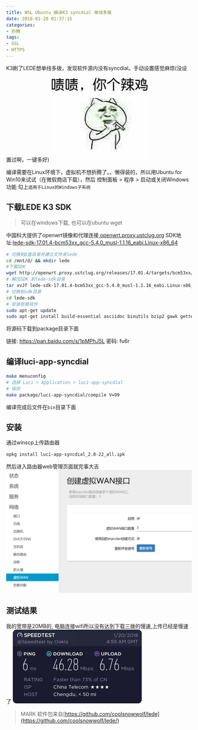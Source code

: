 ```yaml
---
title: WSL Ubuntu 编译K3 syncdial 单线多拨
date: 2018-01-20 01:37:15
categories: 
- 折腾
tags:
- SSL
- HTTPS
---
```


K3刷了LEDE想单线多拨，发现软件源内没有syncdial。手动设置感觉麻烦(没设置过啊，一键多好)
![脸上笑嘻嘻,心里MMP](/images/lede-k3-compile-syncdial/1516378730321.png)

编译需要在Linux环境下，虚拟机不想折腾了。。懒得装的，所以用Ubuntu for Win10来试试（在微软商店下载），然后 控制面板 > 程序 > 启动或关闭Windows功能
勾上`适用于Linux的Windows子系统`

## 下载LEDE K3 SDK
> 可以在windows下载, 也可以在ubuntu wget

中国科大提供了openwrt镜像和代理连接[	openwrt.proxy.ustclug.org](	openwrt.proxy.ustclug.org)
SDK地址:[lede-sdk-17.01.4-bcm53xx_gcc-5.4.0_musl-1.1.16_eabi.Linux-x86_64](http://openwrt.proxy.ustclug.org/releases/17.01.4/targets/bcm53xx/generic/lede-sdk-17.01.4-bcm53xx_gcc-5.4.0_musl-1.1.16_eabi.Linux-x86_64.tar.xz)
```bash
# 切换到D盘目录并建立文件夹lede
cd /mnt/d/ && mkdir lede
#下载SDK
wget http://openwrt.proxy.ustclug.org/releases/17.01.4/targets/bcm53xx/generic/lede-sdk-17.01.4-bcm53xx_gcc-5.4.0_musl-1.1.16_eabi.Linux-x86_64.tar.xz
# 解压SDK 到lede-sdk目录
tar xvJf lede-sdk-17.01.4-bcm53xx_gcc-5.4.0_musl-1.1.16_eabi.Linux-x86_64.tar.xz -C lede-sdk
# 切换到sdk目录
cd lede-sdk
# 安装依赖软件
sudo apt-get update
sudo apt-get install build-essential asciidoc binutils bzip2 gawk gettext git libncurses5-dev libz-dev patch unzip zlib1g-dev lib32gcc1 libc6-dev-i386 subversion flex uglifyjs git-core gcc-multilib p7zip p7zip-full msmtp libssl-dev texinfo libglib2.0-dev
```

将源码下载到package目录下面

链接: https://pan.baidu.com/s/1pMPhJ5L 密码: fu6r

## 编译luci-app-syncdial

```bash
make menuconfig
# 选择 Luci > Application > luci-app-syncdial
# 保存
make package/luci-app-syncdial/compile V=99
```
编译完成后文件在`bin`目录下面

## 安装
通过winscp上传路由器
```bash
opkg install luci-app-syncdial_2.0-22_all.ipk
```
然后进入路由器web管理页面就完事大吉
![图片](/images/lede-k3-compile-syncdial/4265434.PNG)

## 测试结果
我的宽带是20MB的, 电脑连接wifi所以没有达到下载三拨的慢速,上传已经是慢速了
![图片](/images/lede-k3-compile-syncdial/6982504044.png)
> MARK 软件包来自[https://github.com/coolsnowwolf/lede](https://github.com/coolsnowwolf/lede/)